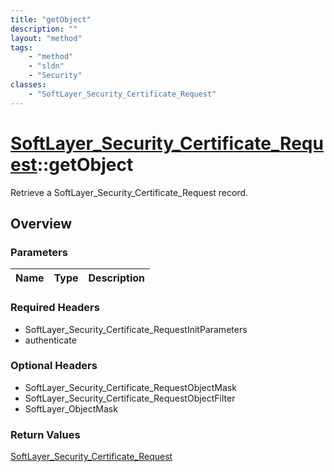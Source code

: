 ```yaml
---
title: "getObject"
description: ""
layout: "method"
tags:
    - "method"
    - "sldn"
    - "Security"
classes:
    - "SoftLayer_Security_Certificate_Request"
---
```

# [SoftLayer_Security_Certificate_Request](/reference/services/SoftLayer_Security_Certificate_Request)::getObject

Retrieve a SoftLayer_Security_Certificate_Request record.


## Overview 


### Parameters 
|Name | Type | Description |
| --- | --- | --- |


### Required Headers
* SoftLayer_Security_Certificate_RequestInitParameters
* authenticate

### Optional Headers
* SoftLayer_Security_Certificate_RequestObjectMask
* SoftLayer_Security_Certificate_RequestObjectFilter
* SoftLayer_ObjectMask

### Return Values
<a href='/reference/datatypes/SoftLayer_Security_Certificate_Request'>SoftLayer_Security_Certificate_Request </a>

